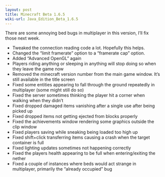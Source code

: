 ```yaml
---
layout: post
title: Minecraft Beta 1.6.5
wiki-url: Java_Edition_Beta_1.6.5
---
```


There are some annoying bed bugs in multiplayer in this version, I’ll fix those next week.

* Tweaked the connection reading code a lot. Hopefully this helps.
* Changed the “limit framerate” option to a “framerate cap” option.
* Added “Advanced OpenGL” again
* Players riding anything or sleeping in anything will stop doing so when they leave the game now
* Removed the minecraft version number from the main game window. It’s still available in the title screen
* Fixed some entities appearing to fall through the ground repeatedly in multiplayer (some might still do so)
* Fixed the server sometimes thinking the player hit a corner when walking when they didn’t
* Fixed dropped damaged items vanishing after a single use after being picked up
* Fixed dropped items not getting ejected from blocks properly
* Fixed the achievements window rendering some graphics outside the clip window
* Fixed players saving while sneaking being loaded too high up
* Fixed shift+click transferring items causing a crash when the target container is full
* Fixed lighting updates sometimes not happening correctly
* Fixed the players health appearing to be full when entering/exiting the nether
* Fixed a couple of instances where beds would act strange in multiplayer, primarily the “already occupied” bug

